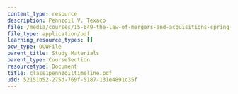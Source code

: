 ```yaml
---
content_type: resource
description: Pennzoil V. Texaco
file: /media/courses/15-649-the-law-of-mergers-and-acquisitions-spring-2003/52151b52275d769f5187131e4891c35f_class1pennzoiltimeline.pdf
file_type: application/pdf
learning_resource_types: []
ocw_type: OCWFile
parent_title: Study Materials
parent_type: CourseSection
resourcetype: Document
title: class1pennzoiltimeline.pdf
uid: 52151b52-275d-769f-5187-131e4891c35f
---
```

